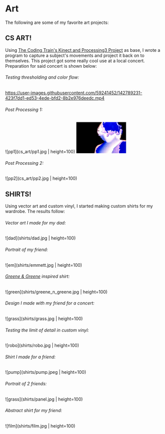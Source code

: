 # Art
The following are some of my favorite art projects:

## CS ART!
Using [The Coding Train's Kinect and Processing3 Project](https://www.youtube.com/watch?v=QmVNgdapJJM) as base, I wrote a program to capture a subject's movements and project it back on to themselves. This project got some really cool use at a local concert. Preparation for said concert is shown below:

###### Testing thresholding and color flow:
https://user-images.githubusercontent.com/59241452/142789231-423f7dd1-ed53-4ede-bfd2-8b2e976deedc.mp4


###### Post Processing 1:
![pp1](cs_art/pp1.jpg | height=100)
<img src="cs_art/pp1.jpg" height="100">

###### Post Processing 2:
![pp2](cs_art/pp2.jpg | height=100)



## SHIRTS!
Using vector art and custom vinyl, I started making custom shirts for my wardrobe. The results follow:

###### Vector art I made for my dad:
![dad](shirts/dad.jpg | height=100)

###### Portrait of my friend:
![em](shirts/emmett.jpg | height=100)

###### [Greene & Greene](https://en.wikipedia.org/wiki/Thorsen_House) inspired shirt:
![green](shirts/greene_n_greene.jpg | height=100)

###### Design I made with my friend for a concert:
![grass](shirts/grass.jpg | height=100)

###### Testing the limit of detail in custom vinyl:
![robo](shirts/robo.jpg | height=100)

###### Shirt I made for a friend:
![pump](shirts/pump.jpeg | height=100)

###### Portrait of 2 friends:
![grass](shirts/panel.jpg | height=100)

###### Abstract shirt for my friend:
![film](shirts/film.jpg | height=100)

